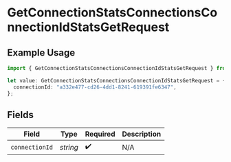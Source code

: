 # GetConnectionStatsConnectionsConnectionIdStatsGetRequest

## Example Usage

```typescript
import { GetConnectionStatsConnectionsConnectionIdStatsGetRequest } from "ragie/models/operations";

let value: GetConnectionStatsConnectionsConnectionIdStatsGetRequest = {
  connectionId: "a332e477-cd26-4dd1-8241-619391fe6347",
};
```

## Fields

| Field              | Type               | Required           | Description        |
| ------------------ | ------------------ | ------------------ | ------------------ |
| `connectionId`     | *string*           | :heavy_check_mark: | N/A                |